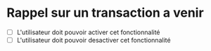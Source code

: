 # Rappel sur un transaction a venir

- [ ] L'utilisateur doit pouvoir activer cet fonctionnalité
- [ ] L'utilisateur doit pouvoir desactiver cet fonctionnalité